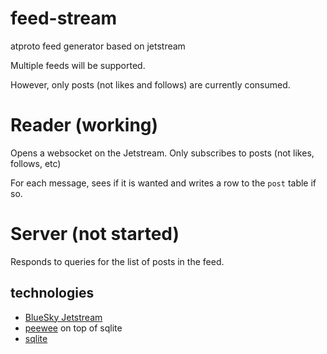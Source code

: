 # feed-stream
atproto feed generator based on jetstream

Multiple feeds will be supported.

However, only posts (not likes and follows) are currently consumed.

# Reader (working)

Opens a websocket on the Jetstream. Only subscribes to posts (not likes, follows, etc)

For each message, sees if it is wanted and writes a row to the `post` table if so.

# Server (not started)

Responds to queries for the list of posts in the feed.

## technologies
- [BlueSky Jetstream](https://github.com/bluesky-social/jetstream)
- [peewee](https://docs.peewee-orm.com/en/latest/) on top of sqlite
- [sqlite](https://sqlite.org/)